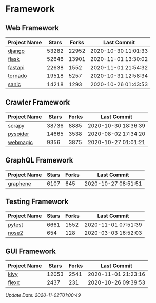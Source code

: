 # Framework

## Web Framework
| Project Name | Stars | Forks | Last Commit |
| ------------ | ----- | ----- | ----------- |
| [django](https://github.com/django/django) | 53282 | 22952 | 2020-10-30 11:01:33 |
| [flask](https://github.com/pallets/flask) | 52646 | 13901 | 2020-11-01 13:30:02 |
| [fastapi](https://github.com/tiangolo/fastapi) | 22638 | 1552 | 2020-11-01 21:54:32 |
| [tornado](https://github.com/tornadoweb/tornado) | 19518 | 5257 | 2020-10-31 12:58:34 |
| [sanic](https://github.com/huge-success/sanic) | 14218 | 1293 | 2020-10-26 01:43:53 |

## Crawler Framework
| Project Name | Stars | Forks | Last Commit |
| ------------ | ----- | ----- | ----------- |
| [scrapy](https://github.com/scrapy/scrapy) | 38736 | 8885 | 2020-10-30 18:36:39 |
| [pyspider](https://github.com/binux/pyspider) | 14665 | 3538 | 2020-08-02 17:34:20 |
| [webmagic](https://github.com/code4craft/webmagic) | 9356 | 3875 | 2020-10-27 01:01:21 |

## GraphQL Framework
| Project Name | Stars | Forks | Last Commit |
| ------------ | ----- | ----- | ----------- |
| [graphene](https://github.com/graphql-python/graphene) | 6107 | 645 | 2020-10-27 08:51:51 |

## Testing Framework
| Project Name | Stars | Forks | Last Commit |
| ------------ | ----- | ----- | ----------- |
| [pytest](https://github.com/pytest-dev/pytest) | 6661 | 1552 | 2020-11-01 07:51:39 |
| [nose2](https://github.com/nose-devs/nose2) | 654 | 128 | 2020-03-03 16:52:03 |

## GUI Framework
| Project Name | Stars | Forks | Last Commit |
| ------------ | ----- | ----- | ----------- |
| [kivy](https://github.com/kivy/kivy) | 12053 | 2541 | 2020-11-01 21:23:16 |
| [flexx](https://github.com/flexxui/flexx) | 2437 | 231 | 2020-10-26 09:39:53 |

*Update Date: 2020-11-02T01:00:49*